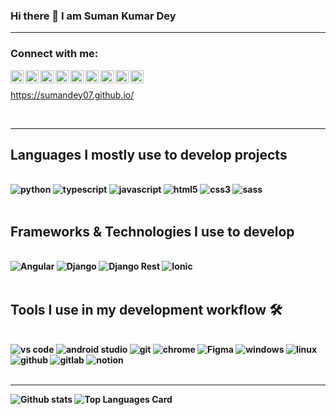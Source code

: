 ### Hi there 👋 I am Suman Kumar Dey

<!-- - 🔭 I’m currently working on {Dream Project} 🦸
- 🌱 I’m currently learning everything 📚
- 👯 I’m looking to collaborate on 💕
- 🥅 2023 Goals: Learning everything in my way.🛫
- 🤔 I’m looking for help 🪔
- 💬 Ask me about programming ❓
- ⚡ Fun fact: I love to draw pictures of nature 🎨 -->
<!-- - 📫 How to reach me: 🔍 -->

---

### Connect with me:
<!-- mail -->
<a href="mailto:sumankumardey89@gmail.com">
  <img align="left" alt="Suman Kumar Dey | Twitter" width="21px" src="https://user-images.githubusercontent.com/69715068/122243657-ec28ea80-cee1-11eb-92db-e90dfaabc44a.png"/>
</a>
<!-- linkedin -->
<a href="https://www.linkedin.com/in/iamsumandey">
  <img align="left" alt="Suman Kumar Dey | Twitter" width="21px" src="https://user-images.githubusercontent.com/69715068/122243667-ed5a1780-cee1-11eb-8af9-4df390cf89a2.png"/>
</a>
<!-- gitlab -->
<a href="https://gitlab.com/sumankumardey89">
  <img align="left" alt="Suman Kumar Dey | Twitter" width="21px" src="https://user-images.githubusercontent.com/69715068/122243654-eb905400-cee1-11eb-96e6-5597b01fec09.png"/>
</a>
<!-- twitter -->
<a href="https://twitter.com/@iam_sumandey">
  <img align="left" alt="Suman Kumar Dey | Twitter" width="21px" src="https://user-images.githubusercontent.com/69715068/122243672-edf2ae00-cee1-11eb-8f37-3bbb7bfb429b.png"/>
</a>
<!-- instagram -->
<a href="https://www.instagram.com/sumanhere_/">
  <img align="left" alt="Suman Kumar Dey | Twitter" width="21px" src="https://user-images.githubusercontent.com/69715068/122243661-ecc18100-cee1-11eb-9083-2d87fddfd04a.png"/>
</a>
<!-- facebook -->
<a href="https://www.facebook.com/SD919/">
  <img align="left" alt="Suman Kumar Dey | Twitter" width="21px" src="https://user-images.githubusercontent.com/69715068/122243642-e92dfa00-cee1-11eb-8d31-c6601eb6e731.png"/>
</a>

<!-- github1 -->
<a href="https://github.com/sumandey07">
  <img align="left" alt="Suman Kumar Dey | Twitter" width="21px" src="https://user-images.githubusercontent.com/69715068/122243649-eaf7bd80-cee1-11eb-8283-c0ee59063413.png"/>
</a>

<!-- github2 -->
<a href="https://github.com/sumanishere">
  <img align="left" alt="Suman Kumar Dey | Twitter" width="21px" src="https://user-images.githubusercontent.com/69715068/122243649-eaf7bd80-cee1-11eb-8283-c0ee59063413.png"/>
</a>

<a href="https://medium.com/@sumankumardey89">
  <img align="left" alt="Suman Kumar Dey | Medium" width="21px" src="https://raw.githubusercontent.com/shinokada/shinokada/master/assets/medium.png"/>
</a>

<br />

<a href="https://sumandey07.github.io/">https://sumandey07.github.io/</a>

<br />

---

## Languages I mostly use to develop projects <b/>

<br />

<img alt="python" src="https://img.shields.io/badge/Python-FFD43B?style=for-the-badge&logo=python&logoColor=blue" />
<img alt="typescript" src="https://img.shields.io/badge/TypeScript-007ACC?style=for-the-badge&logo=typescript&logoColor=white" />
<img alt="javascript" src="https://img.shields.io/badge/JavaScript-F7DF1E?style=for-the-badge&logo=javascript&logoColor=black" />
<img alt="html5" src="https://img.shields.io/badge/HTML5-E34F26?style=for-the-badge&logo=html5&logoColor=white" />
<img alt="css3" src="https://img.shields.io/badge/CSS3-1572B6?style=for-the-badge&logo=css3&logoColor=white" />
<img alt="sass" src="https://img.shields.io/badge/Sass-CC6699?style=for-the-badge&logo=sass&logoColor=white" />
<br />
<br />


## Frameworks & Technologies I use to develop

<br />

<img alt="Angular" src="https://img.shields.io/badge/Angular-DD0031?style=for-the-badge&logo=angular&logoColor=white" />
<img alt="Django" src="https://img.shields.io/badge/Django-092E20?style=for-the-badge&logo=django&logoColor=green" />
<img alt="Django Rest" src="https://img.shields.io/badge/django%20rest-ff1709?style=for-the-badge&logo=django&logoColor=white" />
<img alt="Ionic" src="https://img.shields.io/badge/Ionic-3880FF?style=for-the-badge&logo=ionic&logoColor=white" />
<br />
<br />

## Tools I use in my development workflow 🛠️

<br />

<img alt="vs code" src="https://img.shields.io/badge/Visual_Studio_Code-0078D4?style=for-the-badge&logo=visual%20studio%20code&logoColor=white" />
<img alt="android studio" src="https://img.shields.io/badge/Android_Studio-3DDC84?style=for-the-badge&logo=android-studio&logoColor=white" />
<img alt="git" src="https://img.shields.io/badge/Git-F05032?style=for-the-badge&logo=git&logoColor=white" />
<img alt="chrome" src="https://img.shields.io/badge/Google_chrome-4285F4?style=for-the-badge&logo=Google-chrome&logoColor=white" />
<img alt="Figma" src="https://img.shields.io/badge/Figma-F24E1E?style=for-the-badge&logo=figma&logoColor=white" />
<img alt="windows" src="https://img.shields.io/badge/Windows-0078D6?style=for-the-badge&logo=windows&logoColor=white" />
<img alt="linux" src="https://img.shields.io/badge/Linux-FCC624?style=for-the-badge&logo=linux&logoColor=black" />
<img alt="github" src="https://img.shields.io/badge/GitHub-100000?style=for-the-badge&logo=github&logoColor=white" />
<img alt="gitlab" src="https://img.shields.io/badge/GitLab-330F63?style=for-the-badge&logo=gitlab&logoColor=white" />
<img alt="notion" src="https://img.shields.io/badge/Notion-000000?style=for-the-badge&logo=notion&logoColor=white" />
<br />
<br />


---

![Github stats](https://github-readme-stats.vercel.app/api?username=sumandey07&theme=highcontrast&show_icons=true&count_private=true)
![Top Languages Card](https://github-readme-stats.vercel.app/api/top-langs/?username=sumandey07&layout=compact)

